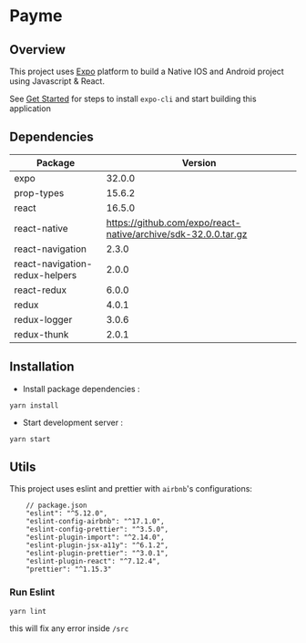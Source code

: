 # Payme

## Overview

This project uses [Expo](https://github.com/expo/expo) platform to build a Native IOS and Android project using Javascript & React.

See [Get Started](https://expo.io/learn) for steps to install `expo-cli` and start building this application

## Dependencies

| Package | Version |
|---|---|
| expo | 32.0.0 |
| prop-types | 15.6.2 |
| react  | 16.5.0  |
| react-native  |  https://github.com/expo/react-native/archive/sdk-32.0.0.tar.gz |
| react-navigation | 2.3.0 |
| react-navigation-redux-helpers | 2.0.0 |
| react-redux | 6.0.0 |
| redux | 4.0.1 |
| redux-logger | 3.0.6 |
| redux-thunk | 2.0.1 |

## Installation

- Install package dependencies :
```
yarn install
```

- Start development server :
```
yarn start
```

## Utils

This project uses eslint and prettier with `airbnb`'s configurations:
```
    // package.json
    "eslint": "^5.12.0",
    "eslint-config-airbnb": "^17.1.0",
    "eslint-config-prettier": "^3.5.0",
    "eslint-plugin-import": "^2.14.0",
    "eslint-plugin-jsx-a11y": "^6.1.2",
    "eslint-plugin-prettier": "^3.0.1",
    "eslint-plugin-react": "^7.12.4",
    "prettier": "^1.15.3"
```

### Run Eslint
```
yarn lint
```
this will fix any error inside `/src`
